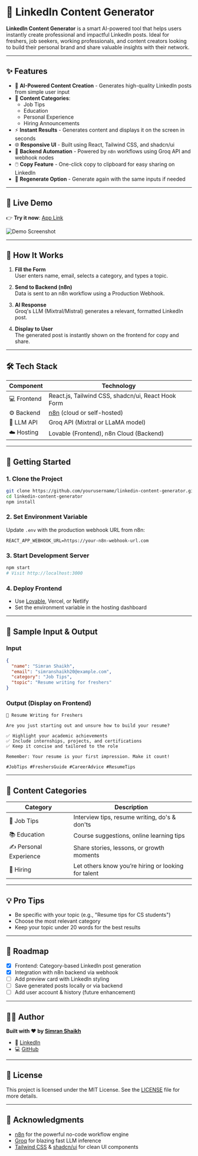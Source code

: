 # 🚀 LinkedIn Content Generator

**LinkedIn Content Generator** is a smart AI-powered tool that helps users instantly create professional and impactful LinkedIn posts. Ideal for freshers, job seekers, working professionals, and content creators looking to build their personal brand and share valuable insights with their network.

---

## ✨ Features

- 🧠 **AI-Powered Content Creation** - Generates high-quality LinkedIn posts from simple user input
- 🎯 **Content Categories**:
  - Job Tips
  - Education
  - Personal Experience
  - Hiring Announcements
- ⚡ **Instant Results** - Generates content and displays it on the screen in seconds
- 🌐 **Responsive UI** - Built using React, Tailwind CSS, and shadcn/ui
- 🔌 **Backend Automation** - Powered by `n8n` workflows using Groq API and webhook nodes
- 🖱️ **Copy Feature** - One-click copy to clipboard for easy sharing on LinkedIn
- 🔄 **Regenerate Option** - Generate again with the same inputs if needed

---

## 📸 Live Demo

👉 **Try it now**: [App Link ](https://linkedpost-ai-craft.lovable.app/)

![Demo Screenshot](https://your-image-url.com/demo.gif)

---

## 🧠 How It Works

1. **Fill the Form**  
   User enters name, email, selects a category, and types a topic.

2. **Send to Backend (n8n)**  
   Data is sent to an n8n workflow using a Production Webhook.

3. **AI Response**  
   Groq's LLM (Mixtral/Mistral) generates a relevant, formatted LinkedIn post.

4. **Display to User**  
   The generated post is instantly shown on the frontend for copy and share.

---

## 🛠 Tech Stack

| Component     | Technology                                                  |
|---------------|-------------------------------------------------------------|
| 💻 Frontend   | React.js, Tailwind CSS, shadcn/ui, React Hook Form          |
| ⚙️ Backend    | [n8n](https://n8n.io/) (cloud or self-hosted)               |
| 🧠 LLM API    | Groq API (Mixtral or LLaMA model)                           |
| ☁️ Hosting    | Lovable (Frontend), n8n Cloud (Backend)                     |

---

## 🚀 Getting Started

### 1. Clone the Project

```bash
git clone https://github.com/yourusername/linkedin-content-generator.git
cd linkedin-content-generator
npm install
```

### 2. Set Environment Variable

Update `.env` with the production webhook URL from n8n:

```env
REACT_APP_WEBHOOK_URL=https://your-n8n-webhook-url.com
```

### 3. Start Development Server

```bash
npm start
# Visit http://localhost:3000
```

### 4. Deploy Frontend

- Use [Lovable](https://lovable.dev), Vercel, or Netlify
- Set the environment variable in the hosting dashboard

---

## 🧪 Sample Input & Output

### Input
```json
{
  "name": "Simran Shaikh",
  "email": "simranshaikh20@example.com",
  "category": "Job Tips",
  "topic": "Resume writing for freshers"
}
```

### Output (Display on Frontend)

```text
📝 Resume Writing for Freshers

Are you just starting out and unsure how to build your resume?

✅ Highlight your academic achievements
✅ Include internships, projects, and certifications
✅ Keep it concise and tailored to the role

Remember: Your resume is your first impression. Make it count!

#JobTips #FreshersGuide #CareerAdvice #ResumeTips
```

---

## 🎨 Content Categories

| Category             | Description                              |
|----------------------|------------------------------------------|
| 💼 Job Tips          | Interview tips, resume writing, do's & don'ts |
| 📚 Education         | Course suggestions, online learning tips |
| ✍️ Personal Experience | Share stories, lessons, or growth moments |
| 📢 Hiring            | Let others know you’re hiring or looking for talent |

---

## 💡 Pro Tips

- Be specific with your topic (e.g., "Resume tips for CS students")
- Choose the most relevant category
- Keep your topic under 20 words for the best results

---

## 📍 Roadmap

- [x] Frontend: Category-based LinkedIn post generation
- [x] Integration with n8n backend via webhook
- [ ] Add preview card with LinkedIn styling
- [ ] Save generated posts locally or via backend
- [ ] Add user account & history (future enhancement)

---

## 👩‍💻 Author

**Built with ❤️ by [Simran Shaikh](https://linkedin.com/in/simran-shaikh-39207a23b)**

- 💼 [LinkedIn](https://linkedin.com/in/simran-shaikh-39207a23b)
- 💻 [GitHub](https://github.com/SimranShaikh20)

---

## 📄 License

This project is licensed under the MIT License. See the [LICENSE](LICENSE) file for more details.

---

## 🙏 Acknowledgments

- [n8n](https://n8n.io/) for the powerful no-code workflow engine
- [Groq](https://groq.com/) for blazing fast LLM inference
- [Tailwind CSS](https://tailwindcss.com/) & [shadcn/ui](https://ui.shadcn.com/) for clean UI components
